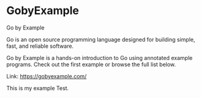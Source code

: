 GobyExample
===========

Go by Example

Go is an open source programming language designed for building simple, fast, 
and reliable software.

Go by Example is a hands-on introduction to Go using annotated example programs. 
Check out the first example or browse the full list below.

Link: https://gobyexample.com/

This is my example Test.


